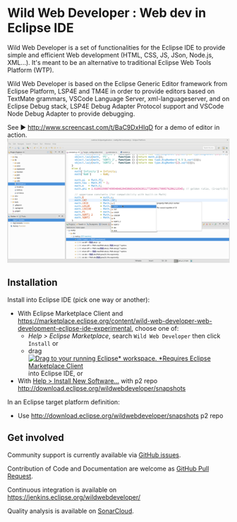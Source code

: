 # Wild Web Developer : Web dev in Eclipse IDE

Wild Web Developer is a set of functionalities for the Eclipse IDE to provide simple and efficient Web development (HTML, CSS, JS, JSon, Node.js, XML...). It's meant to be an alternative to traditional Eclipse Web Tools Platform (WTP).

Wild Web Developer is based on the Eclipse Generic Editor framework from Eclipse Platform, LSP4E and TM4E in order to provide editors based on TextMate grammars, VSCode Language Server, xml-languageserver, and on Eclipse Debug stack, LSP4E Debug Adapter Protocol support and VSCode Node Debug Adapter to provide debugging.

See ▶️ http://www.screencast.com/t/BaC9DxHIqD for a demo of editor in action.
![screenshot](wildwebdeveloper-screenshot.png "Wild Web Developer screenshot")


## Installation

Install into Eclipse IDE (pick one way or another):
* With Eclipse Marketplace Client and https://marketplace.eclipse.org/content/wild-web-developer-web-development-eclipse-ide-experimental, choose one of:
  * *Help > Eclipse Marketplace*, search `Wild Web Developer` then click `Install` or
  * drag <a href="http://marketplace.eclipse.org/marketplace-client-intro?mpc_install=3394048" class="drag" title="Drag to your running Eclipse* workspace. *Requires Eclipse Marketplace Client"><img class="img-responsive" src="https://marketplace.eclipse.org/sites/all/themes/solstice/public/images/marketplace/btn-install.png" alt="Drag to your running Eclipse* workspace. *Requires Eclipse Marketplace Client" /></a> into Eclipse IDE, or
* With [Help > Install New Software...](http://help.eclipse.org/neon/index.jsp?topic=%2Forg.eclipse.platform.doc.user%2Ftasks%2Ftasks-124.htm) with p2 repo http://download.eclipse.org/wildwebdeveloper/snapshots

In an Eclipse target platform definition:
* Use http://download.eclipse.org/wildwebdeveloper/snapshots p2 repo

## Get involved

Community support is currently available via [GitHub issues](https://github.com/eclipse/wildwebdeveloper/issues). 

Contribution of Code and Documentation are welcome as [GitHub Pull Request](https://github.com/eclipse/wildwebdeveloper/pulls).

Continuous integration is available on https://jenkins.eclipse.org/wildwebdeveloper/

Quality analysis is available on [SonarCloud](https://sonarcloud.io/dashboard?id=eclipse-wildwebdeveloper).
